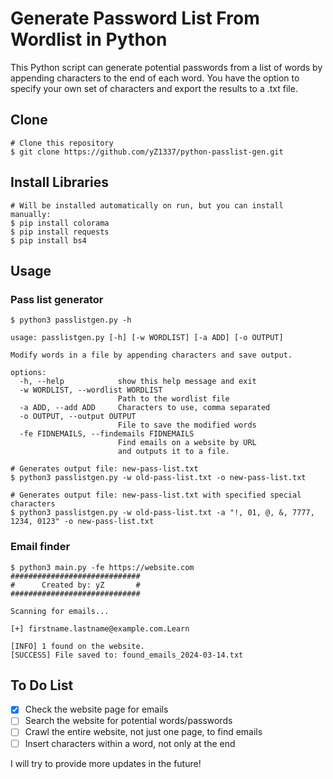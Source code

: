 # Generate Password List From Wordlist in Python

This Python script can generate potential passwords from a list of words by appending characters to the end of each word. You have the option to specify your own set of characters and export the results to a .txt file.

## Clone

```
# Clone this repository
$ git clone https://github.com/yZ1337/python-passlist-gen.git
```

## Install Libraries

```
# Will be installed automatically on run, but you can install manually:
$ pip install colorama
$ pip install requests
$ pip install bs4
```

## Usage

### Pass list generator
```
$ python3 passlistgen.py -h

usage: passlistgen.py [-h] [-w WORDLIST] [-a ADD] [-o OUTPUT]

Modify words in a file by appending characters and save output.

options:
  -h, --help            show this help message and exit
  -w WORDLIST, --wordlist WORDLIST
                        Path to the wordlist file
  -a ADD, --add ADD     Characters to use, comma separated
  -o OUTPUT, --output OUTPUT
                        File to save the modified words
  -fe FIDNEMAILS, --findemails FIDNEMAILS
                        Find emails on a website by URL
                        and outputs it to a file.
```

```
# Generates output file: new-pass-list.txt
$ python3 passlistgen.py -w old-pass-list.txt -o new-pass-list.txt
```

```
# Generates output file: new-pass-list.txt with specified special characters
$ python3 passlistgen.py -w old-pass-list.txt -a "!, 01, @, &, 7777, 1234, 0123" -o new-pass-list.txt
```

### Email finder
```
$ python3 main.py -fe https://website.com
#############################
#      Created by: yZ       #
#############################

Scanning for emails...

[+] firstname.lastname@example.com.Learn

[INFO] 1 found on the website.
[SUCCESS] File saved to: found_emails_2024-03-14.txt

```

## To Do List

 - [x] Check the website page for emails
 - [ ] Search the website for potential words/passwords
 - [ ] Crawl the entire website, not just one page, to find emails
 - [ ] Insert characters within a word, not only at the end

I will try to provide more updates in the future!
